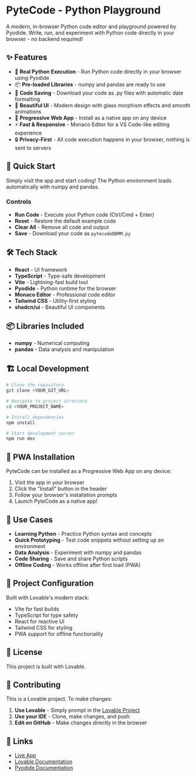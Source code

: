 # PyteCode - Python Playground

A modern, in-browser Python code editor and playground powered by Pyodide. Write, run, and experiment with Python code directly in your browser - no backend required!

## ✨ Features

- 🐍 **Real Python Execution** - Run Python code directly in your browser using Pyodide
- 📦 **Pre-loaded Libraries** - numpy and pandas are ready to use
- 💾 **Code Saving** - Download your code as .py files with automatic date formatting
- 🎨 **Beautiful UI** - Modern design with glass morphism effects and smooth animations
- 📱 **Progressive Web App** - Install as a native app on any device
- ⚡ **Fast & Responsive** - Monaco Editor for a VS Code-like editing experience
- 🔒 **Privacy-First** - All code execution happens in your browser, nothing is sent to servers

## 🚀 Quick Start

Simply visit the app and start coding! The Python environment loads automatically with numpy and pandas.

### Controls

- **Run Code** - Execute your Python code (Ctrl/Cmd + Enter)
- **Reset** - Restore the default example code
- **Clear All** - Remove all code and output
- **Save** - Download your code as `pytecodeDDMM.py`

## 🛠️ Tech Stack

- **React** - UI framework
- **TypeScript** - Type-safe development
- **Vite** - Lightning-fast build tool
- **Pyodide** - Python runtime for the browser
- **Monaco Editor** - Professional code editor
- **Tailwind CSS** - Utility-first styling
- **shadcn/ui** - Beautiful UI components

## 📦 Libraries Included

- **numpy** - Numerical computing
- **pandas** - Data analysis and manipulation

## 🏗️ Local Development

```sh
# Clone the repository
git clone <YOUR_GIT_URL>

# Navigate to project directory
cd <YOUR_PROJECT_NAME>

# Install dependencies
npm install

# Start development server
npm run dev
```

## 📱 PWA Installation

PyteCode can be installed as a Progressive Web App on any device:

1. Visit the app in your browser
2. Click the "Install" button in the header
3. Follow your browser's installation prompts
4. Launch PyteCode as a native app!

## 🎯 Use Cases

- **Learning Python** - Practice Python syntax and concepts
- **Quick Prototyping** - Test code snippets without setting up an environment
- **Data Analysis** - Experiment with numpy and pandas
- **Code Sharing** - Save and share Python scripts
- **Offline Coding** - Works offline after first load (PWA)

## 🔧 Project Configuration

Built with Lovable's modern stack:
- Vite for fast builds
- TypeScript for type safety
- React for reactive UI
- Tailwind CSS for styling
- PWA support for offline functionality

## 📝 License

This project is built with Lovable.

## 🤝 Contributing

This is a Lovable project. To make changes:

1. **Use Lovable** - Simply prompt in the [Lovable Project](https://lovable.dev/projects/75675fd6-ad7e-4a54-8b64-f7d3142560e0)
2. **Use your IDE** - Clone, make changes, and push
3. **Edit on GitHub** - Make changes directly in the browser

## 🔗 Links

- [Live App](https://lovable.dev/projects/75675fd6-ad7e-4a54-8b64-f7d3142560e0)
- [Lovable Documentation](https://docs.lovable.dev)
- [Pyodide Documentation](https://pyodide.org)
